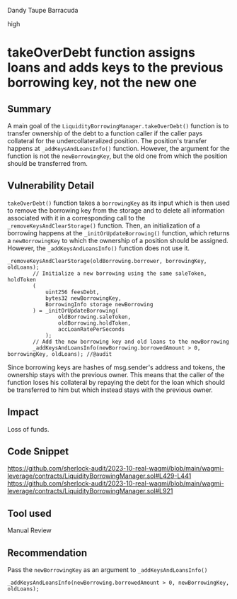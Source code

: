 Dandy Taupe Barracuda

high

# takeOverDebt function assigns loans and adds keys to the previous borrowing key, not the new one
## Summary
A main goal of the `LiquidityBorrowingManager.takeOverDebt()` function is to transfer ownership of the debt to a function caller if the caller pays collateral  for the undercollateralized position. The position's transfer happens at `_addKeysAndLoansInfo()` function. However, the argument for the function is not the `newBorrowingKey`, but the old one from which the position should be transferred from.
## Vulnerability Detail
`takeOverDebt()` function takes a `borrowingKey` as its input which is then used to remove the borrowing key from the storage and to delete all information associated with it in a corresponding call to the `_removeKeysAndClearStorage()` function. Then, an initialization of a borrowing happens at the `_initOrUpdateBorrowing()` function, which returns a `newBorrowingKey` to which the ownership of a position should be assigned. However, the `_addKeysAndLoansInfo()` function does not use it.
```solidity
_removeKeysAndClearStorage(oldBorrowing.borrower, borrowingKey, oldLoans);
        // Initialize a new borrowing using the same saleToken, holdToken
        (
            uint256 feesDebt,
            bytes32 newBorrowingKey,
            BorrowingInfo storage newBorrowing
        ) = _initOrUpdateBorrowing(
                oldBorrowing.saleToken,
                oldBorrowing.holdToken,
                accLoanRatePerSeconds
            );
        // Add the new borrowing key and old loans to the newBorrowing
        _addKeysAndLoansInfo(newBorrowing.borrowedAmount > 0, borrowingKey, oldLoans); //@audit
```
Since borrowing keys are hashes of msg.sender's address and tokens, the ownership stays with the previous owner. This means that the caller of the function loses his collateral by repaying the debt for the loan which should be transferred to him but which instead stays with the previous owner.
## Impact
Loss of funds.
## Code Snippet
https://github.com/sherlock-audit/2023-10-real-wagmi/blob/main/wagmi-leverage/contracts/LiquidityBorrowingManager.sol#L429-L441
https://github.com/sherlock-audit/2023-10-real-wagmi/blob/main/wagmi-leverage/contracts/LiquidityBorrowingManager.sol#L921
## Tool used

Manual Review

## Recommendation
Pass the `newBorrowingKey` as an argument to `_addKeysAndLoansInfo()`
```solidity
_addKeysAndLoansInfo(newBorrowing.borrowedAmount > 0, newBorrowingKey, oldLoans);
```